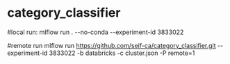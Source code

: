 # category_classifier


#local run: 
mlflow run . --no-conda --experiment-id 3833022

#remote run 
mlflow run https://github.com/seif-ca/category_classifier.git --experiment-id 3833022 -b databricks -c cluster.json -P remote=1